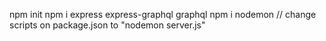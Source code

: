 npm init
npm i express express-graphql graphql
npm i nodemon
// change scripts on package.json to "nodemon server.js"
